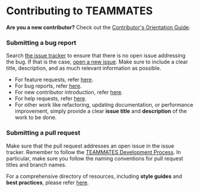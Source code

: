 # Contributing to TEAMMATES
**Are you a new contributor?** Check out the [Contributor's Orientation Guide][COG].

[COG]: ../docs/orientation-guide.md

### Submitting a bug report
Search [the issue tracker][issue tracker] to ensure that there is no open issue addressing the bug.
If that is the case, [open a new issue][new issue]. Make sure to include a clear title, description, and as much relevant information as possible.

*   For feature requests, refer [here](../docs/template-featureRequest.md).
*   For bug reports, refer [here](../docs/template-bugReport.md).
*   For new contributor introduction, refer [here](../docs/template-contributorIntro.md).
*   For help requests, refer  [here](../docs/template-helpRequest.md).
*   For other work like refactoring, updating documentation, or performance improvement, simply provide a clear **issue title** and **description** of the work to be done.



[issue tracker]: https://github.com/TEAMMATES/teammates/issues
[new issue]: https://github.com/TEAMMATES/teammates/issues/new

### Submitting a pull request
Make sure that the pull request addresses an open issue in the issue tracker.
Remember to follow the [TEAMMATES Development Process][dev]. In particular, make sure you follow the naming
conventions for pull request titles and branch names.

[dev]: ../docs/process.md

For a comprehensive directory of resources, including **style guides** and **best practices**, please refer [here][readme].

[readme]: ../docs/README.md

